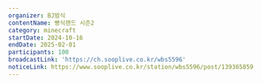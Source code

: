 ```yaml
---
organizer: BJ밤식
contentName: 빵식랜드 시즌2
category: minecraft
startDate: 2024-10-16
endDate: 2025-02-01
participants: 100
broadcastLink: 'https://ch.sooplive.co.kr/wbs5596'
noticeLink: https://www.sooplive.co.kr/station/wbs5596/post/139365859
---
```



